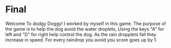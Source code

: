# Final
Welcome To dodgy Doggy!
I worked by myself in this game.
The purpose of the game is to help the dog avoid the water droplets, Using the keys "A" for left and "D" for right help control the dog. As the rain dropplets fall they increase in speed. For every raindrop you avoid you score goes up by 1.
